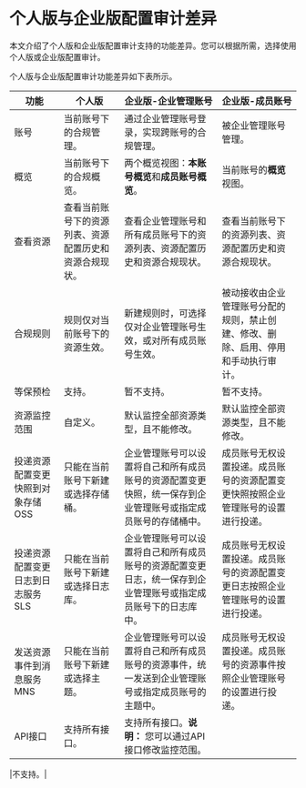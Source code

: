 # 个人版与企业版配置审计差异

本文介绍了个人版和企业版配置审计支持的功能差异。您可以根据所需，选择使用个人版或企业版配置审计。

个人版与企业版配置审计功能差异如下表所示。

|功能|个人版|企业版-企业管理账号|企业版-成员账号|
|--|---|----------|--------|
|账号|当前账号下的合规管理。|通过企业管理账号登录，实现跨账号的合规管理。|被企业管理账号管理。|
|概览|当前账号下的合规概览。|两个概览视图：**本账号概览**和**成员账号概览**。|当前账号的**概览**视图。|
|查看资源|查看当前账号下的资源列表、资源配置历史和资源合规现状。|查看企业管理账号和所有成员账号下的资源列表、资源配置历史和资源合规现状。|查看当前账号下的资源列表、资源配置历史和资源合规现状。|
|合规规则|规则仅对当前账号下的资源生效。|新建规则时，可选择仅对企业管理账号生效，或对所有成员账号生效。|被动接收由企业管理账号分配的规则，禁止创建、修改、删除、启用、停用和手动执行审计。|
|等保预检|支持。|暂不支持。|暂不支持。|
|资源监控范围|自定义。|默认监控全部资源类型，且不能修改。|默认监控全部资源类型，且不能修改。|
|投递资源配置变更快照到对象存储OSS|只能在当前账号下新建或选择存储桶。|企业管理账号可以设置将自己和所有成员账号的资源配置变更快照，统一保存到企业管理账号或指定成员账号的存储桶中。|成员账号无权设置投递。成员账号的资源配置变更快照按照企业管理账号的设置进行投递。|
|投递资源配置变更日志到日志服务SLS|只能在当前账号下新建或选择日志库。|企业管理账号可以设置将自己和所有成员账号的资源配置变更日志，统一保存到企业管理账号或指定成员账号下的日志库中。|成员账号无权设置投递。成员账号的资源配置变更日志按照企业管理账号的设置进行投递。|
|发送资源事件到消息服务MNS|只能在当前账号下新建或选择主题。|企业管理账号可以设置将自己和所有成员账号的资源事件，统一发送到企业管理账号或指定成员账号的主题中。|成员账号无权设置投递。成员账号的资源事件按照企业管理账号的设置进行投递。|
|API接口|支持所有接口。|支持所有接口。**说明：** 您可以通过API接口修改监控范围。

|不支持。|

